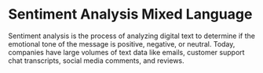 # Sentiment Analysis Mixed Language
Sentiment analysis is the process of analyzing digital text to determine if the emotional tone of the message is positive, negative, or neutral. Today, companies have large volumes of text data like emails, customer support chat transcripts, social media comments, and reviews.
